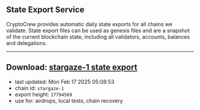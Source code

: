 ## State Export Service
CryptoCrew provides automatic daily state exports for all chains we validate. State export files can be used as genesis files and are a snapshot of the current blockchain state, including all validators, accounts, balances and delegations.

---
**Download: [stargaze-1 state export](https://dl-eu2.ccvalidators.com/SERVICE/stargaze/stargaze-1_export_17794569.json)**
---

- last updated: Mon Feb 17 2025 05:08:53
- chain id: `stargaze-1`
- export height: `17794569`
- use for: airdrops, local tests, chain recovery
